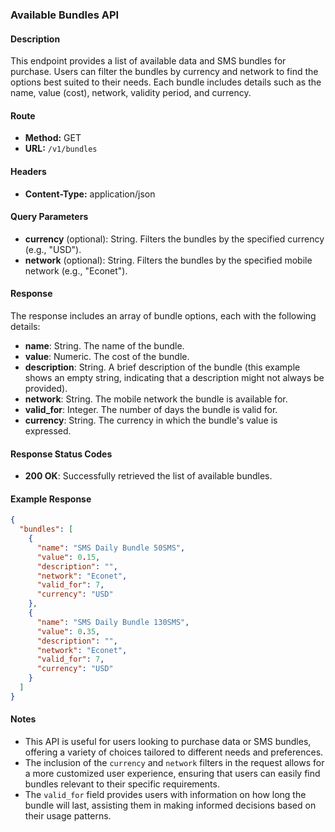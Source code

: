 ### Available Bundles API

#### Description
This endpoint provides a list of available data and SMS bundles for purchase. Users can filter the bundles by currency and network to find the options best suited to their needs. Each bundle includes details such as the name, value (cost), network, validity period, and currency.

#### Route
- **Method:** GET
- **URL:** `/v1/bundles`

#### Headers
- **Content-Type:** application/json

#### Query Parameters
- **currency** (optional): String. Filters the bundles by the specified currency (e.g., "USD").
- **network** (optional): String. Filters the bundles by the specified mobile network (e.g., "Econet").

#### Response
The response includes an array of bundle options, each with the following details:
- **name**: String. The name of the bundle.
- **value**: Numeric. The cost of the bundle.
- **description**: String. A brief description of the bundle (this example shows an empty string, indicating that a description might not always be provided).
- **network**: String. The mobile network the bundle is available for.
- **valid_for**: Integer. The number of days the bundle is valid for.
- **currency**: String. The currency in which the bundle's value is expressed.

#### Response Status Codes
- **200 OK**: Successfully retrieved the list of available bundles.

#### Example Response
```json
{
  "bundles": [
    {
      "name": "SMS Daily Bundle 50SMS",
      "value": 0.15,
      "description": "",
      "network": "Econet",
      "valid_for": 7,
      "currency": "USD"
    },
    {
      "name": "SMS Daily Bundle 130SMS",
      "value": 0.35,
      "description": "",
      "network": "Econet",
      "valid_for": 7,
      "currency": "USD"
    }
  ]
}
```

#### Notes
- This API is useful for users looking to purchase data or SMS bundles, offering a variety of choices tailored to different needs and preferences.
- The inclusion of the `currency` and `network` filters in the request allows for a more customized user experience, ensuring that users can easily find bundles relevant to their specific requirements.
- The `valid_for` field provides users with information on how long the bundle will last, assisting them in making informed decisions based on their usage patterns.